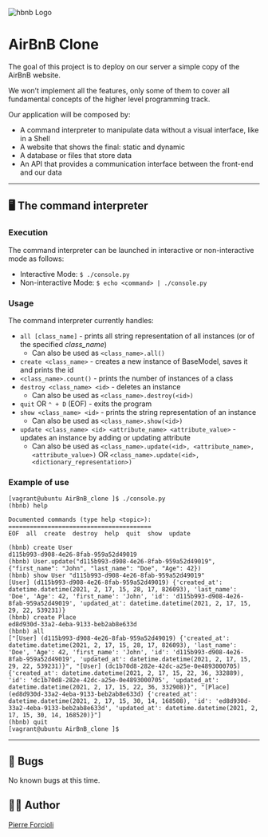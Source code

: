 ![hbnb Logo](https://i.imgur.com/sxvbWgO.png "hbnb Logo")

# AirBnB Clone

The goal of this project is to deploy on our server a simple copy of the AirBnB website.

We won’t implement all the features, only some of them to cover all fundamental concepts of the higher level programming track.

Our application will be composed by:
* A command interpreter to manipulate data without a visual interface, like in a Shell
* A website that shows the final: static and dynamic
* A database or files that store data
* An API that provides a communication interface between the front-end and our data

---

## 🖥 The command interpreter
### Execution
The command interpreter can be launched in interactive or non-interactive mode as follows:
* Interactive Mode: `$ ./console.py`
* Non-interactive Mode: `$ echo <command> | ./console.py`

### Usage
The command interpreter currently handles:
* `all [class_name]` - prints all string representation of all instances (or of the specified *class_name*)
  *  Can also be used as `<class_name>.all()`
* `create <class_name>` - creates a new instance of BaseModel, saves it and prints the id
* `<class_name>.count()` - prints the number of instances of a class
* `destroy <class_name> <id>` - deletes an instance
  *  Can also be used as `<class_name>.destroy(<id>)`
* `quit` OR `⌃ + D` (EOF) - exits the program
* `show <class_name> <id>` - prints the string representation of an instance
  *  Can also be used as `<class_name>.show(<id>)`
* `update <class_name> <id> <attribute_name> <attribute_value>` - updates an instance by adding or updating attribute
  *  Can also be used as `<class_name>.update(<id>, <attribute_name>, <attribute_value>)`
     OR `<class_name>.update(<id>, <dictionary_representation>)`
     
### Example of use
```
[vagrant@ubuntu AirBnB_clone ]$ ./console.py
(hbnb) help

Documented commands (type help <topic>):
========================================
EOF  all  create  destroy  help  quit  show  update

(hbnb) create User
d115b993-d908-4e26-8fab-959a52d49019
(hbnb) User.update("d115b993-d908-4e26-8fab-959a52d49019", {"first_name": "John", "last_name": "Doe", "Age": 42})
(hbnb) show User "d115b993-d908-4e26-8fab-959a52d49019"
[User] (d115b993-d908-4e26-8fab-959a52d49019) {'created_at': datetime.datetime(2021, 2, 17, 15, 28, 17, 826093), 'last_name': 'Doe', 'Age': 42, 'first_name': 'John', 'id': 'd115b993-d908-4e26-8fab-959a52d49019', 'updated_at': datetime.datetime(2021, 2, 17, 15, 29, 22, 539231)}
(hbnb) create Place
ed8d930d-33a2-4eba-9133-beb2ab8e633d
(hbnb) all
["[User] (d115b993-d908-4e26-8fab-959a52d49019) {'created_at': datetime.datetime(2021, 2, 17, 15, 28, 17, 826093), 'last_name': 'Doe', 'Age': 42, 'first_name': 'John', 'id': 'd115b993-d908-4e26-8fab-959a52d49019', 'updated_at': datetime.datetime(2021, 2, 17, 15, 29, 22, 539231)}", "[User] (dc1b70d8-282e-42dc-a25e-0e4893000705) {'created_at': datetime.datetime(2021, 2, 17, 15, 22, 36, 332889), 'id': 'dc1b70d8-282e-42dc-a25e-0e4893000705', 'updated_at': datetime.datetime(2021, 2, 17, 15, 22, 36, 332908)}", "[Place] (ed8d930d-33a2-4eba-9133-beb2ab8e633d) {'created_at': datetime.datetime(2021, 2, 17, 15, 30, 14, 168508), 'id': 'ed8d930d-33a2-4eba-9133-beb2ab8e633d', 'updated_at': datetime.datetime(2021, 2, 17, 15, 30, 14, 168520)}"]
(hbnb) quit
[vagrant@ubuntu AirBnB_clone ]$
```

---

## 🐞 Bugs
No known bugs at this time.

## 🧑‍💻 Author
[Pierre Forcioli](https://github.com/pforciol)

